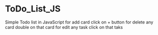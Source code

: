 # ToDo_List_JS
Simple Todo list in JavaScript
for add card click on + button 
for delete any card double on that card
for edit any task click on that taks 

